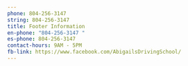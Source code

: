 ```yaml
---
phone: 804-256-3147
string: 804-256-3147
title: Footer Information
en-phone: "804-256-3147 "
es-phone: 804-256-3147
contact-hours: 9AM - 5PM
fb-link: https://www.facebook.com/AbigailsDrivingSchool/
---
```

